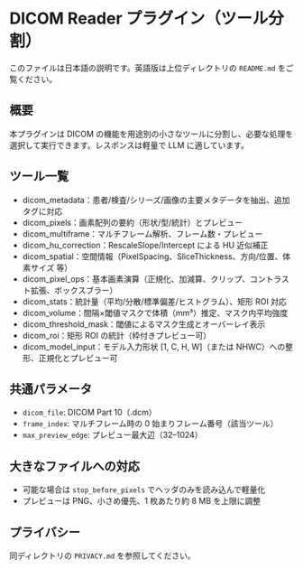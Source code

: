 # DICOM Reader プラグイン（ツール分割）

このファイルは日本語の説明です。英語版は上位ディレクトリの `README.md` をご覧ください。

## 概要
本プラグインは DICOM の機能を用途別の小さなツールに分割し、必要な処理を選択して実行できます。レスポンスは軽量で LLM に適しています。

## ツール一覧
- dicom_metadata：患者/検査/シリーズ/画像の主要メタデータを抽出、追加タグに対応
- dicom_pixels：画素配列の要約（形状/型/統計）とプレビュー
- dicom_multiframe：マルチフレーム解析、フレーム数・プレビュー
- dicom_hu_correction：RescaleSlope/Intercept による HU 近似補正
- dicom_spatial：空間情報（PixelSpacing、SliceThickness、方向/位置、体素サイズ 等）
- dicom_pixel_ops：基本画素演算（正規化、加減算、クリップ、コントラスト拡張、ボックスブラー）
- dicom_stats：統計量（平均/分散/標準偏差/ヒストグラム）、矩形 ROI 対応
- dicom_volume：間隔×閾値マスクで体積（mm³）推定、マスク内平均強度
- dicom_threshold_mask：閾値によるマスク生成とオーバーレイ表示
- dicom_roi：矩形 ROI の統計（枠付きプレビュー可）
- dicom_model_input：モデル入力形状 [1, C, H, W]（または NHWC）への整形、正規化とプレビュー可

## 共通パラメータ
- `dicom_file`: DICOM Part 10（.dcm）
- `frame_index`: マルチフレーム時の 0 始まりフレーム番号（該当ツール）
- `max_preview_edge`: プレビュー最大辺（32–1024）

## 大きなファイルへの対応
- 可能な場合は `stop_before_pixels` でヘッダのみを読み込んで軽量化
- プレビューは PNG、小さめ優先、1 枚あたり約 8 MB を上限に調整

## プライバシー
同ディレクトリの `PRIVACY.md` を参照してください。
